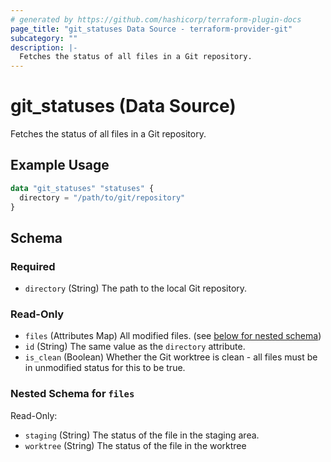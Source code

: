 ```yaml
---
# generated by https://github.com/hashicorp/terraform-plugin-docs
page_title: "git_statuses Data Source - terraform-provider-git"
subcategory: ""
description: |-
  Fetches the status of all files in a Git repository.
---
```


# git_statuses (Data Source)

Fetches the status of all files in a Git repository.

## Example Usage

```terraform
data "git_statuses" "statuses" {
  directory = "/path/to/git/repository"
}
```

<!-- schema generated by tfplugindocs -->
## Schema

### Required

- `directory` (String) The path to the local Git repository.

### Read-Only

- `files` (Attributes Map) All modified files. (see [below for nested schema](#nestedatt--files))
- `id` (String) The same value as the `directory` attribute.
- `is_clean` (Boolean) Whether the Git worktree is clean - all files must be in unmodified status for this to be true.

<a id="nestedatt--files"></a>
### Nested Schema for `files`

Read-Only:

- `staging` (String) The status of the file in the staging area.
- `worktree` (String) The status of the file in the worktree
